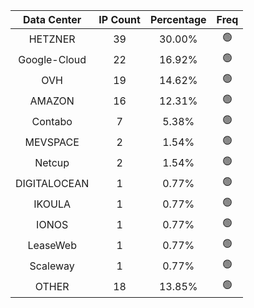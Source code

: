| Data Center | IP Count | Percentage | Freq |
|:------------:|:--------:|:-----------:|:-----:|
| HETZNER | 39 | 30.00% | 🟢 |
| Google-Cloud | 22 | 16.92% | 🟢 |
| OVH | 19 | 14.62% | 🟢 |
| AMAZON | 16 | 12.31% | 🟢 |
| Contabo | 7 | 5.38% | 🟢 |
| MEVSPACE | 2 | 1.54% | 🟢 |
| Netcup | 2 | 1.54% | 🟢 |
| DIGITALOCEAN | 1 | 0.77% | 🟢 |
| IKOULA | 1 | 0.77% | 🟢 |
| IONOS | 1 | 0.77% | 🟢 |
| LeaseWeb | 1 | 0.77% | 🟢 |
| Scaleway | 1 | 0.77% | 🟢 |
| OTHER | 18 | 13.85% | 🟢 |